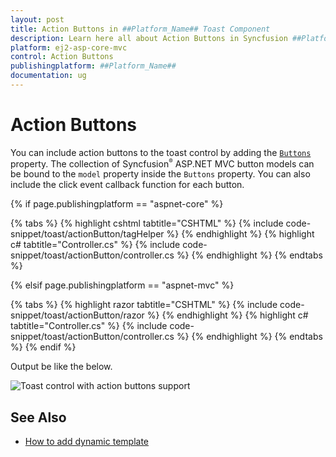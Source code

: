 ```yaml
---
layout: post
title: Action Buttons in ##Platform_Name## Toast Component
description: Learn here all about Action Buttons in Syncfusion ##Platform_Name## Toast component of Syncfusion Essential JS 2 and more.
platform: ej2-asp-core-mvc
control: Action Buttons
publishingplatform: ##Platform_Name##
documentation: ug
---
```



# Action Buttons

You can include action buttons to the toast control by adding the [`Buttons`](https://help.syncfusion.com/cr/aspnetcore-js2/Syncfusion.EJ2.Notifications.Toast.html#Syncfusion_EJ2_Notifications_Toast_Buttons) property. The collection of Syncfusion<sup style="font-size:70%">&reg;</sup> ASP.NET MVC button models can be bound to the `model` property inside the `Buttons` property. You can also include the click event callback function for each button.

{% if page.publishingplatform == "aspnet-core" %}

{% tabs %}
{% highlight cshtml tabtitle="CSHTML" %}
{% include code-snippet/toast/actionButton/tagHelper %}
{% endhighlight %}
{% highlight c# tabtitle="Controller.cs" %}
{% include code-snippet/toast/actionButton/controller.cs %}
{% endhighlight %}
{% endtabs %}

{% elsif page.publishingplatform == "aspnet-mvc" %}

{% tabs %}
{% highlight razor tabtitle="CSHTML" %}
{% include code-snippet/toast/actionButton/razor %}
{% endhighlight %}
{% highlight c# tabtitle="Controller.cs" %}
{% include code-snippet/toast/actionButton/controller.cs %}
{% endhighlight %}
{% endtabs %}
{% endif %}



Output be like the below.

![Toast control with action buttons support](./images/toast-action.PNG)

## See Also

* [How to add dynamic template](./how-to/add-dynamic-template/)